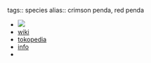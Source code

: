 tags:: species
alias:: crimson penda, red penda

- ![](https://peach-geographical-bat-397.mypinata.cloud/ipfs/QmWmat3kDciJgUiNAwCe59As2GfW4CQUbkrKMrSSjgSqZr)
- [wiki](https://en.wikipedia.org/wiki/Xanthostemon_youngii)
- [tokopedia](https://www.tokopedia.com/archive-katusba/tanaman-hias-outdour-xanthostemon-youngii?extParam=ivf%3Dfalse%26src%3Dsearch)
- [info](http://www.plantsofasia.com/index/xanthostemon_youngii/0-479)
-